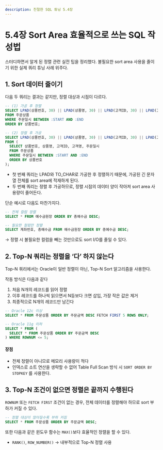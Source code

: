 ```yaml
---
description: 친절한 SQL 튜닝 5.4장
---
```


# 5.4장 Sort Area 효율적으로 쓰는 SQL 작성법

스터디하면서 알게 된 정렬 관련 실전 팁을 정리했다. 불필요한 sort area 사용을 줄이기 위한 실제 쿼리 튜닝 사례 위주다.

## 1. Sort 데이터 줄이기

다음 두 쿼리는 결과는 같지만, 정렬 대상과 시점이 다르다.

```sql
-- (1) 가공 후 정렬
SELECT LPAD(상품번호, 30) || LPAD(상품명, 30) || LPAD(고객ID, 30) || LPAD(고객명, 30) || TO_CHAR(주문일시, 'yyyymmdd hh24:mi:ss')
FROM 주문상품
WHERE 주문일시 BETWEEN :START AND :END
ORDER BY 상품번호;
```

```sql
-- (2) 정렬 후 가공
SELECT LPAD(상품번호, 30) || LPAD(상품명, 30) || LPAD(고객ID, 30) || LPAD(고객명, 30) || TO_CHAR(주문일시, 'yyyymmdd hh24:mi:ss')
FROM (
  SELECT 상품번호, 상품명, 고객ID, 고객명, 주문일시
  FROM 주문상품
  WHERE 주문일시 BETWEEN :START AND :END
  ORDER BY 상품번호
);
```

* 첫 번째 쿼리는 LPAD와 TO\_CHAR로 가공한 후 정렬하기 때문에, 가공된 긴 문자열 전체를 sort area에 적재하게 된다.
* 두 번째 쿼리는 정렬 후 가공하므로, 정렬 시점의 데이터 양이 작아져 sort area 사용량이 줄어든다.

단순 예시로 다음도 마찬가지다.

```sql
-- 전체 컬럼 정렬
SELECT * FROM 예수금원장 ORDER BY 총예수금 DESC;

-- 필요한 컬럼만 정렬
SELECT 계좌번호, 총예수금 FROM 예수금원장 ORDER BY 총예수금 DESC;
```

→ 정렬 시 불필요한 컬럼을 빼는 것만으로도 sort I/O를 줄일 수 있다.

## 2. Top-N 쿼리는 정렬을 ‘다’ 하지 않는다

Top-N 쿼리에서는 Oracle이 일반 정렬이 아닌, Top-N Sort 알고리즘을 사용한다.

작동 방식은 다음과 같다

1. 처음 N개의 레코드를 읽어 정렬
2. 이후 레코드를 하나씩 읽으면서 N등보다 크면 삽입, 가장 작은 값은 제거
3. 최종적으로 N개의 레코드만 남긴다

```sql
-- Oracle 12c 이상
SELECT * FROM 주문상품 ORDER BY 주문금액 DESC FETCH FIRST 5 ROWS ONLY;

-- Oracle 11g 이하
SELECT * FROM (
  SELECT * FROM 주문상품 ORDER BY 주문금액 DESC
) WHERE ROWNUM <= 5;
```

#### 장점

* 전체 정렬이 아니므로 메모리 사용량이 적다
* 인덱스로 소트 연산을 생략할 수 없어 Table Full Scan 방식 시 `SORT ORDER BY STOPKEY` 를 사용한다.

## 3. Top-N 조건이 없으면 정렬은 끝까지 수행된다

`ROWNUM` 또는 `FETCH FIRST` 조건이 없는 경우, 전체 데이터를 정렬해야 하므로 sort 부하가 커질 수 있다.

```sql
-- 정렬 대상이 많아질수록 부하 커짐
SELECT * FROM 주문상품 ORDER BY 주문금액 DESC;
```

또한 다음과 같은 윈도우 함수는 `MAX()`보다 효율적인 정렬을 할 수 있다.

* `RANK()`, `ROW_NUMBER()` → 내부적으로 Top-N 정렬 사용
